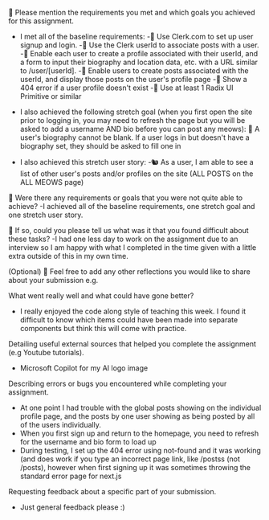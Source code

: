 🎯 Please mention the requirements you met and which goals you achieved for this assignment.

- I met all of the baseline requirements:
-🎯 Use Clerk.com to set up user signup and login.
-🎯 Use the Clerk userId to associate posts with a user.
-🎯 Enable each user to create a profile associated with their userId, and a form to input their biography and location data, etc. with a URL similar to /user/[userId].
-🎯 Enable users to create posts associated with the userId, and display those posts on the user's profile page
-🎯 Show a 404 error if a user profile doesn't exist
-🎯 Use at least 1 Radix UI Primitive or similar

- I also achieved the following stretch goal (when you first open the site prior to logging in, you may need to refresh the page but you will be asked to add a username AND bio before you can post any meows):
🏹 A user's biography cannot be blank. If a user logs in but doesn't have a biography set, they should be asked to fill one in
- I also achieved this stretch user story:
-🐿️ As a user, I am able to see a list of other user's posts and/or profiles on the site (ALL POSTS on the ALL MEOWS page)

🎯 Were there any requirements or goals that you were not quite able to achieve?
-I achieved all of the baseline requirements, one stretch goal and one stretch user story.

🎯 If so, could you please tell us what was it that you found difficult about these tasks?
-I had one less day to work on the assignment due to an interview so I am happy with what I completed in the time given with a little extra outside of this in my own time.

(Optional)
🏹 Feel free to add any other reflections you would like to share about your submission e.g.

What went really well and what could have gone better?
- I really enjoyed the code along style of teaching this week. I found it difficult to know which items could have been made into separate components but think this will come with practice.

Detailing useful external sources that helped you complete the assignment (e.g Youtube tutorials).
- Microsoft Copilot for my AI logo image

Describing errors or bugs you encountered while completing your assignment.
- At one point I had trouble with the global posts showing on the individual profile page, and the posts by one user showing as being posted by all of the users individually.
- When you first sign up and return to the homepage, you need to refresh for the username and bio form to load up
- During testing, I set up the 404 error using not-found and it was working (and does work if you type an incorrect page link, like /postss (not /posts), however when first signing up it was sometimes throwing the standard error page for next.js

Requesting feedback about a specific part of your submission.
- Just general feedback please :)